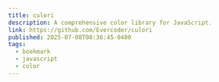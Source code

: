 ```yaml
---
title: culori
description: A comprehensive color library for JavaScript.
link: https://github.com/Evercoder/culori
published: 2025-07-08T08:36:45-0400
tags:
  - bookmark
  - javascript
  - color
---
```

